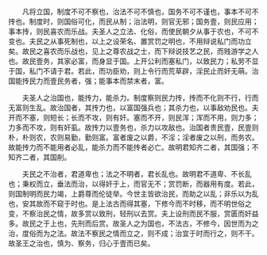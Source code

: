 　　凡将立国，制度不可不察也，治法不可不慎也，国务不可不谨也，事本不可不抟也。制度时，则国俗可化，而民从制；治法明，则官无邪；国务壹，则民应用；事本抟，则民喜农而乐战。夫圣人之立法、化俗，而使民朝夕从事于农也，不可不变也。夫民之从事死制也，以上之设荣名、置赏罚之明也，不用辩说私门而功立矣。故民之喜农而乐战也，见上之尊农战之士，而下辩说技艺之民，而贱游学之人也。故民壹务，其家必富，而身显于国。上开公利而塞私门，以致民力；私劳不显于国，私门不请于君。若此，而功臣劝，则上令行而荒草辟，淫民止而奸无萌。治国能抟民力而壹民务者，强；能事本而禁末者，富。

　　夫圣人之治国也，能抟力，能杀力。制度察则民力抟，抟而不化则不行，行而无富则生乱。故治国者，其抟力也，以富国强兵也；其杀力也，以事敌劝民也。夫开而不塞，则短长；长而不攻，则有奸。塞而不开，则民浑；浑而不用，则力多；力多而不攻，则有奸虱。故抟力以壹务也，杀力以攻敌也。治国者贵民壹，民壹则朴，朴则农，农则易勤，勤则富。富者废之以爵，不淫；淫者废之以刑，而务农。故能抟力而不能用者必乱，能杀力而不能抟者必亡。故明君知齐二者，其国强；不知齐二者，其国削。

　　夫民之不治者，君道卑也；法之不明者，君长乱也。故明君不道卑、不长乱也；秉权而立，垂法而治，以得奸于上，而官无不；赏罚断，而器用有度。若此，则国制明而民力竭，上爵尊而伦徒举。今世主皆欲治民，而助之以乱；非乐以为乱也，安其故而不窥于时也。是上法古而得其塞，下修今而不时移，而不明世俗之变，不察治民之情，故多赏以致刑，轻刑以去赏。夫上设刑而民不服，赏匮而奸益多。故民之于上也，先刑而后赏。故圣人之为国也，不法古，不修今，因世而为之治，度俗而为之法。故法不察民之情而立之，则不成；治宜于时而行之，则不干。故圣王之治也，慎为、察务，归心于壹而已矣。
